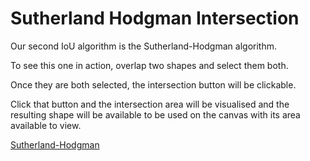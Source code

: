 # Sutherland Hodgman Intersection

Our second IoU algorithm is the Sutherland-Hodgman algorithm.

To see this one in action, overlap two shapes and select them both.

Once they are both selected, the intersection button will be clickable.

Click that button and the intersection area will be visualised and the resulting shape will be available to be used on the canvas with its area available to view.

[Sutherland-Hodgman](<Screen Recording 2024-10-10 at 5.51.27 pm.mov>)